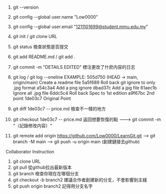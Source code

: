1. git --version
2. git config --global user.name "Low0000"
3. git config --global user.email "1211101699@student.mmu.edu.my"
4. git init / git clone URL
5. git status 檢查狀態是否提交
6. git add README.md / git add .
7. git commit -m "DETAILS EDITED" 標注更改了什麽内容的日志
8. git log / git log --oneline
EXAMPLE:
505d750 (HEAD -> main, origin/main) Create a readme file
5a5f689 Roll back git ignore to only .jpg format
a54c3a4 Add a png ignore
dbad37c Add a jpg file
61aec1b Ignore all .jpg file
6ddc5c4 Roll back Spec to 1st edition
a9f67bc 2nd point
1de03c7 Original Point

9. git diff 1de03c7 -- price.md 檢查不一樣的地方
10. git checkout 1de03c7 -- price.md 返回想要恢復的點 ---> git commit -m "（記錄修改内容）"  
11. git remote add origin https://github.com/Low0000/LearnGit.git --> git branch -M main --> git push -u origin main (創建鏈接去github)


Collaborator Instruction
1. git clone URL
2. git pull 從github拉出最新版本
3. git branch 檢查你現在在哪個分支
4. git checkout -b branch2 建議合作者創建新的分支，不會影響到主綫
5. git push origin branch2 記得用分支名字
